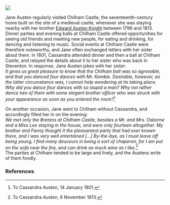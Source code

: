 <a href="https://beta.kent-maps.online"><img src="https://beta.kent-maps.online/juncture/ve-button.png"></a>

<param ve-config title="Jane Austen: Chilham Castle" author="Susan Civale" layout="vtl" banner="https://raw.githubusercontent.com/kent-map/images/main/banners/19c.jpg">

<param ve-entity eid="Q29303" aliases="Canterbury">
<param ve-entity eid="Q5098912" aliases="Chilham Castle">

Jane Austen regularly visited Chilham Castle, the seventeenth-century home built on the site of a medieval castle, whenever she was staying nearby with her brother [Edward Austen Knight](/austen-godmersham) between 1796 and 1813.  Dinner parties and evening balls at Chilham Castle offered opportunities for seeing old friends and meeting new people, for eating and drinking, for dancing and listening to music.  Social events at Chilham Castle were therefore noteworthy, and Jane often exchanged letters with her sister about them.  In 1801, Cassandra attended dinner and then a ball at Chilham Castle, and relayed the details about it to her sister who was back in Steventon.  In response, Jane Austen jokes with her sister:   
_It gives us great pleasure to know that the Chilham ball was so agreeable, and that you danced four dances with Mr. Kemble.  Desirable, however, as the latter circumstance was, I cannot help wondering at its taking place.  Why did you dance four dances with so stupid a man?  Why not rather dance two of them with some elegant brother officer who was struck with your appearance as soon as you entered the room?_[^ref1]  
<param ve-image url="https://raw.githubusercontent.com/kent-map/images/main/austen/Chilham_castle.jpg" label="Chilham Castle" attribution="© Martin Crowther"> 

On another occasion, Jane went to Chilham without Cassandra, and accordingly filled her in on the evening:  
_We met only the Bretons at Chilham Castle, besides a Mr. and Mrs. Osborne and a Miss Lee staying in the house, and were only fourteen altogether.  My brother and Fanny thought it the pleasantest party that had ever known there, and I was very well entertained […] By-the-bye, as I must leave off being young, I find many douceurs in being a sort of chaperon, for I am put on the sofa near the fire, and can drink as much wine as I like._[^ref2]    
The parties at Chilham tended to be large and lively, and the Austens write of them fondly.
<param ve-image url="https://raw.githubusercontent.com/kent-map/images/main/austen/Chilham_Castle_MJC.jpg" label="Chilham Castle" attribution="© Martin Crowther"> 

### References

[^ref1]: To Cassandra Austen, 14 January 1801.   
[^ref2]:  To Cassandra Austen, 6 November 1813.   
